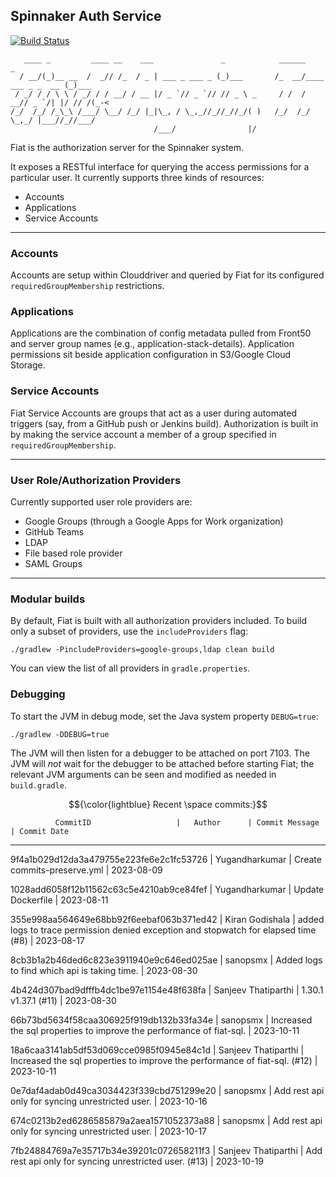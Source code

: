 Spinnaker Auth Service
----------------------

[![Build Status](https://api.travis-ci.org/spinnaker/fiat.svg?branch=master)](https://travis-ci.org/spinnaker/fiat)

```
   ____ _         ____ __    ___               _            ______                  _
  / __/(_)__ __  /  _// /_  / _ | ___ _ ___ _ (_)___       /_  __/____ ___ _ _  __ (_)___
 / _/ / / \ \ / _/ / / __/ / __ |/ _ `// _ `// // _ \ _     / /  / __// _ `/| |/ // /(_-<
/_/  /_/ /_\_\ /___/ \__/ /_/ |_|\_, / \_,_//_//_//_/( )   /_/  /_/   \_,_/ |___//_//___/
                                /___/                |/
```

Fiat is the authorization server for the Spinnaker system.

It exposes a RESTful interface for querying the access permissions for a particular user. It currently supports three kinds of resources:
* Accounts
* Applications
* Service Accounts

---

### Accounts
Accounts are setup within Clouddriver and queried by Fiat for its configured `requiredGroupMembership` restrictions.

### Applications
Applications are the combination of config metadata pulled from Front50 and server group names (e.g., application-stack-details). Application permissions sit beside application configuration in S3/Google Cloud Storage.

### Service Accounts
Fiat Service Accounts are groups that act as a user during automated triggers (say, from a GitHub push or Jenkins build). Authorization is built in by making the service account a member of a group specified in `requiredGroupMembership`.

---

### User Role/Authorization Providers
Currently supported user role providers are:
* Google Groups (through a Google Apps for Work organization)
* GitHub Teams
* LDAP
* File based role provider
* SAML Groups

---

### Modular builds
By default, Fiat is built with all authorization providers included. To build only a subset of
providers, use the `includeProviders` flag:
 ```
./gradlew -PincludeProviders=google-groups,ldap clean build
```
 You can view the list of all providers in `gradle.properties`.

### Debugging

To start the JVM in debug mode, set the Java system property `DEBUG=true`:
```
./gradlew -DDEBUG=true
```

The JVM will then listen for a debugger to be attached on port 7103.  The JVM will _not_ wait for the debugger
to be attached before starting Fiat; the relevant JVM arguments can be seen and modified as needed in `build.gradle`.


$${\color{lightblue} Recent \space commits:}$$ 

              CommitID                   |   Author      | Commit Message          | Commit Date
----------------------------------------------------------------------------------------------------


9f4a1b029d12da3a479755e223fe6e2c1fc53726 | Yugandharkumar | Create commits-preserve.yml | 2023-08-09 



1028add6058f12b11562c63c5e4210ab9ce84fef | Yugandharkumar | Update Dockerfile | 2023-08-11 


355e998aa564649e68bb92f6eebaf063b371ed42 | Kiran Godishala | added logs to trace permission denied exception and stopwatch for elapsed time (#8) | 2023-08-17 


8cb3b1a2b46ded6c823e3911940e9c646ed025ae | sanopsmx | Added logs to find which api is taking time. | 2023-08-30 


4b424d307bad9dfffb4dc1be97e1154e48f638fa | Sanjeev Thatiparthi | 1.30.1 v1.37.1 (#11) | 2023-08-30 


66b73bd5634f58caa306925f919db132b33fa34e | sanopsmx | Increased the sql properties to improve the performance of fiat-sql. | 2023-10-11 


18a6caa3141ab5df53d069cce0985f0945e84c1d | Sanjeev Thatiparthi | Increased the sql properties to improve the performance of fiat-sql. (#12) | 2023-10-11 


0e7daf4adab0d49ca3034423f339cbd751299e20 | sanopsmx | Add rest api only for syncing unrestricted user. | 2023-10-16 


674c0213b2ed6286585879a2aea1571052373a88 | sanopsmx | Add rest api only for syncing unrestricted user. | 2023-10-17 


7fb24884769a7e35717b34e39201c072658211f3 | Sanjeev Thatiparthi | Add rest api only for syncing unrestricted user. (#13) | 2023-10-19 